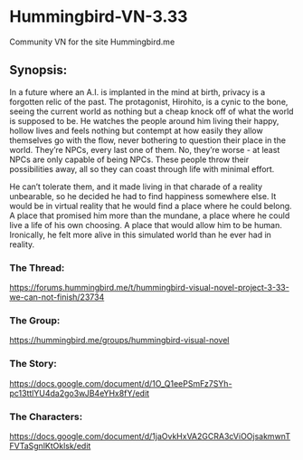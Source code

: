 # Hummingbird-VN-3.33

Community VN for the site Hummingbird.me

## Synopsis:

In a future where an A.I. is implanted in the mind at birth, privacy is a forgotten relic of the past. The protagonist, Hirohito, is a cynic to the bone, seeing the current world as nothing but a cheap knock off of what the world is supposed to be. He watches the people around him living their happy, hollow lives and feels nothing but contempt at how easily they allow themselves go with the flow, never bothering to question their place in the world. They’re NPCs, every last one of them. No, they’re worse - at least NPCs are only capable of being NPCs. These people throw their possibilities away, all so they can coast through life with minimal effort.

He can’t tolerate them, and it made living in that charade of a reality unbearable, so he decided he had to find happiness somewhere else. It would be in virtual reality that he would find a place where he could belong. A place that promised him more than the mundane, a place where he could live a life of his own choosing. A place that would allow him to be human. Ironically, he felt more alive in this simulated world than he ever had in reality.

### The Thread:

https://forums.hummingbird.me/t/hummingbird-visual-novel-project-3-33-we-can-not-finish/23734

### The Group:

https://hummingbird.me/groups/hummingbird-visual-novel

### The Story:

https://docs.google.com/document/d/1O_Q1eePSmFz7SYh-pc13ttlYU4da2go3wJB4eYHx8fY/edit

### The Characters:

https://docs.google.com/document/d/1jaOvkHxVA2GCRA3cViOOjsakmwnTFVTaSgnlKtOklsk/edit
